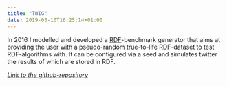 ```yaml
---
title: "TWIG"
date: 2019-03-10T16:25:14+01:00
---
```


In 2016 I modelled and developed a [RDF](https://en.wikipedia.org/wiki/Resource_Description_Framework)-benchmark generator that aims at providing the user with a pseudo-random true-to-life RDF-dataset to test RDF-algorithms with.
It can be configured via a seed and simulates twitter the results of which are stored in RDF.

<!--more-->

[*Link to the github-repository*](https://github.com/dice-group/TWIG)
